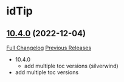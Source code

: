 # idTip

## [10.4.0](https://github.com/silverwind/idTip/tree/10.4.0) (2022-12-04)
[Full Changelog](https://github.com/silverwind/idTip/compare/10.3.2...10.4.0) [Previous Releases](https://github.com/silverwind/idTip/releases)

- 10.4.0  
    * add multiple toc versions (silverwind)  
- add multiple toc versions  
